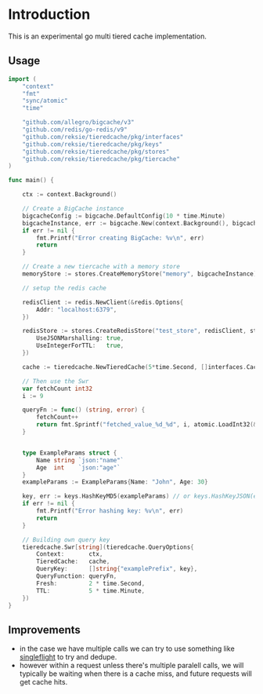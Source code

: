 # Introduction

This is an experimental go multi tiered cache implementation.

## Usage

```go
import (
	"context"
	"fmt"
	"sync/atomic"
	"time"

	"github.com/allegro/bigcache/v3"
	"github.com/redis/go-redis/v9"
	"github.com/reksie/tieredcache/pkg/interfaces"
	"github.com/reksie/tieredcache/pkg/keys"
	"github.com/reksie/tieredcache/pkg/stores"
	"github.com/reksie/tieredcache/pkg/tiercache"
)

func main() {

	ctx := context.Background()

	// Create a BigCache instance
	bigcacheConfig := bigcache.DefaultConfig(10 * time.Minute)
	bigcacheInstance, err := bigcache.New(context.Background(), bigcacheConfig)
	if err != nil {
		fmt.Printf("Error creating BigCache: %v\n", err)
		return
	}

	// Create a new tiercache with a memory store
	memoryStore := stores.CreateMemoryStore("memory", bigcacheInstance)

	// setup the redis cache

	redisClient := redis.NewClient(&redis.Options{
		Addr: "localhost:6379",
	})

	redisStore := stores.CreateRedisStore("test_store", redisClient, stores.RedisStoreConfig{
		UseJSONMarshalling: true,
		UseIntegerForTTL:   true,
	})

	cache := tieredcache.NewTieredCache(5*time.Second, []interfaces.CacheStore{memoryStore, redisStore})

	// Then use the Swr
	var fetchCount int32
	i := 9

	queryFn := func() (string, error) {
		fetchCount++
		return fmt.Sprintf("fetched_value_%d_%d", i, atomic.LoadInt32(&fetchCount)), nil
	}


	type ExampleParams struct {
		Name string `json:"name"`
		Age  int    `json:"age"`
	}
	exampleParams := ExampleParams{Name: "John", Age: 30}

	key, err := keys.HashKeyMD5(exampleParams) // or keys.HashKeyJSON(exampleParams)
	if err != nil {
		fmt.Printf("Error hashing key: %v\n", err)
		return
	}

	// Building own query key
	tieredcache.Swr[string](tieredcache.QueryOptions{
		Context:       ctx,
		TieredCache:   cache,
		QueryKey:      []string{"examplePrefix", key},
		QueryFunction: queryFn,
		Fresh:         2 * time.Second,
		TTL:           5 * time.Minute,
	})
}
```

## Improvements

- in the case we have multiple calls we can try to use something like [singleflight](https://pkg.go.dev/golang.org/x/sync@v0.8.0/singleflight) to try and dedupe.
- however within a request unless there's multiple paralell calls, we will typically be waiting when there is a cache miss, and future requests will get cache hits.
